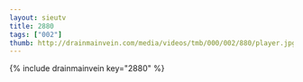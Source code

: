 ```yaml
--- 
layout: sieutv
title: 2880
tags: ["002"]
thumb: http://drainmainvein.com/media/videos/tmb/000/002/880/player.jpg
---
```

{% include drainmainvein key="2880" %} 

